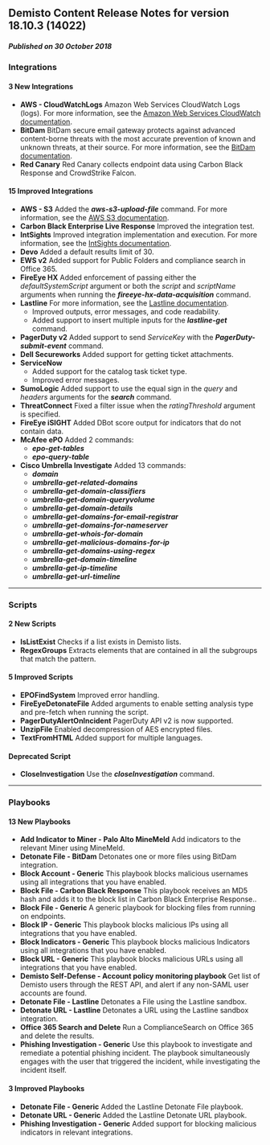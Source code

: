 ## Demisto Content Release Notes for version 18.10.3 (14022)
##### Published on 30 October 2018
### Integrations

####  3 New Integrations
- __AWS - CloudWatchLogs__
Amazon Web Services CloudWatch Logs (logs). For more information, see the [Amazon Web Services CloudWatch documentation](https://support.demisto.com/hc/en-us/articles/360010259234).
- __BitDam__
BitDam secure email gateway protects against advanced content-borne threats with the most accurate prevention of known and unknown threats, at their source. For more information, see the [BitDam documentation](https://support.demisto.com/hc/en-us/articles/360011347694).
- __Red Canary__
Red Canary collects endpoint data using Carbon Black Response and CrowdStrike Falcon.
####  15 Improved Integrations
- __AWS - S3__
Added the ___aws-s3-upload-file___ command. For more information, see the [AWS S3 documentation](https://support.demisto.com/hc/en-us/articles/360001941113).
- __Carbon Black Enterprise Live Response__
Improved the integration test.
- __IntSights__
Improved integration implementation and execution. For more information, see the [IntSights documentation](https://support.demisto.com/hc/en-us/articles/360010956714).
- __Devo__
Added a default results limit of 30.
- __EWS v2__
Added support for Public Folders and compliance search in Office 365.
- __FireEye HX__
Added enforcement of passing either the _defaultSystemScript_ argument or both the _script_ and _scriptName_ arguments when running the ___fireeye-hx-data-acquisition___ command.
- __Lastline__
For more information, see the [Lastline documentation](https://support.demisto.com/hc/en-us/articles/360011424433).
    - Improved outputs, error messages, and code readability.
    - Added support to insert multiple inputs for the ___lastline-get___ command.
- __PagerDuty v2__
Added support to send _ServiceKey_ with the ___PagerDuty-submit-event___ command.
- __Dell Secureworks__
Added support for getting ticket attachments.
- __ServiceNow__
    - Added support for the catalog task ticket type.
    - Improved error messages.
- __SumoLogic__
Added support to use the equal sign in the _query_ and _headers_ arguments for the ___search___ command.
- __ThreatConnect__
Fixed a filter issue when the _ratingThreshold_ argument is specified.
- __FireEye iSIGHT__
Added DBot score output for indicators that do not contain data.
- __McAfee ePO__
Added 2 commands: 
    - ___epo-get-tables___ 
    - ___epo-query-table___
- __Cisco Umbrella Investigate__
Added 13 commands:
    - ___domain___
    - ___umbrella-get-related-domains___
    - ___umbrella-get-domain-classifiers___
    - ___umbrella-get-domain-queryvolume___
    - ___umbrella-get-domain-details___
    - ___umbrella-get-domains-for-email-registrar___
    - ___umbrella-get-domains-for-nameserver___
    - ___umbrella-get-whois-for-domain___
    - ___umbrella-get-malicious-domains-for-ip___
    - ___umbrella-get-domains-using-regex___
    - ___umbrella-get-domain-timeline___
    - ___umbrella-get-ip-timeline___
    - ___umbrella-get-url-timeline___

---
### Scripts

####  2 New Scripts
- __IsListExist__
Checks if a list exists in Demisto lists.
- __RegexGroups__
Extracts elements that are contained in all the subgroups that match the pattern.

####  5 Improved Scripts
- __EPOFindSystem__
Improved error handling.
- __FireEyeDetonateFile__
Added arguments to enable setting analysis type and pre-fetch when running the script.
- __PagerDutyAlertOnIncident__
PagerDuty API v2 is now supported.
- __UnzipFile__
Enabled decompression of AES encrypted files.
- __TextFromHTML__
Added support for multiple languages.

#### Deprecated Script
- __CloseInvestigation__
Use the ___closeInvestigation___ command.
---
### Playbooks

####  13 New Playbooks
- __Add Indicator to Miner - Palo Alto MineMeld__
Add indicators to the relevant Miner using MineMeld.
- __Detonate File - BitDam__
Detonates one or more files using BitDam integration.
- __Block Account - Generic__
This playbook blocks malicious usernames using all integrations that you have enabled.
- __Block File - Carbon Black Response__
This playbook receives an MD5 hash and adds it to the block list in Carbon Black Enterprise Response..
- __Block File - Generic__
A generic playbook for blocking files from running on endpoints.
- __Block IP - Generic__
This playbook blocks malicious IPs using all integrations that you have enabled.
- __Block Indicators - Generic__
This playbook blocks malicious Indicators using all integrations that you have enabled.
- __Block URL - Generic__
This playbook blocks malicious URLs using all integrations that you have enabled.
- __Demisto Self-Defense - Account policy monitoring playbook__
Get list of Demisto users through the REST API, and alert if any non-SAML user accounts are found.
- __Detonate File - Lastline__
Detonates a File using the Lastline sandbox.
- __Detonate URL - Lastline__
Detonates a URL using the Lastline sandbox integration.
- __Office 365 Search and Delete__
Run a ComplianceSearch on Office 365 and delete the results.
- __Phishing Investigation - Generic__
Use this playbook to investigate and remediate a potential phishing incident. The playbook simultaneously engages with the user that triggered the incident, while investigating the incident itself.

####  3 Improved Playbooks
- __Detonate File - Generic__
Added the Lastline Detonate File playbook.
- __Detonate URL - Generic__
Added the Lastline Detonate URL playbook.
- __Phishing Investigation - Generic__
Added support for blocking malicious indicators in relevant integrations.
